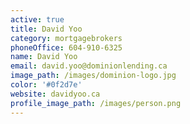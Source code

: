 ```yaml
---
active: true
title: David Yoo
category: mortgagebrokers
phoneOffice: 604-910-6325
name: David Yoo
email: david.yoo@dominionlending.ca
image_path: /images/dominion-logo.jpg
color: '#0f2d7e'
website: davidyoo.ca
profile_image_path: /images/person.png
---
```

